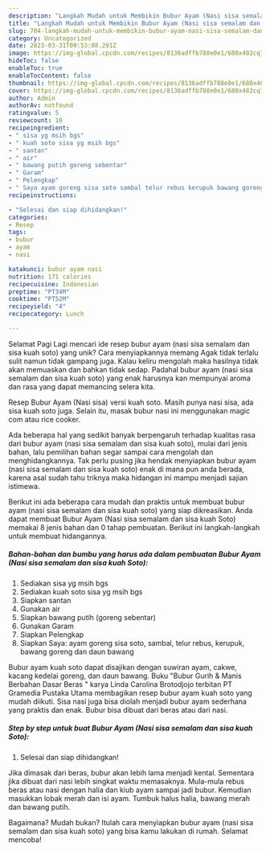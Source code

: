 ```yaml
---
description: "Langkah Mudah untuk Membikin Bubur Ayam (Nasi sisa semalam dan sisa kuah Soto) yang Enak, Sempurna"
title: "Langkah Mudah untuk Membikin Bubur Ayam (Nasi sisa semalam dan sisa kuah Soto) yang Enak, Sempurna"
slug: 704-langkah-mudah-untuk-membikin-bubur-ayam-nasi-sisa-semalam-dan-sisa-kuah-soto-yang-enak-sempurna
category: Uncategorized
date: 2023-03-31T09:53:08.291Z
image: https://img-global.cpcdn.com/recipes/8136adffb788e0e1/680x482cq70/bubur-ayam-nasi-sisa-semalam-dan-sisa-kuah-soto-foto-resep-utama.jpg
hideToc: false
enableToc: true
enableTocContent: false
thumbnail: https://img-global.cpcdn.com/recipes/8136adffb788e0e1/680x482cq70/bubur-ayam-nasi-sisa-semalam-dan-sisa-kuah-soto-foto-resep-utama.jpg
cover: https://img-global.cpcdn.com/recipes/8136adffb788e0e1/680x482cq70/bubur-ayam-nasi-sisa-semalam-dan-sisa-kuah-soto-foto-resep-utama.jpg
author: Admin
authorAv: notfound
ratingvalue: 5
reviewcount: 10
recipeingredient:
- " sisa yg msih bgs"
- " kuah soto sisa yg msih bgs"
- " santan"
- " air"
- " bawang putih goreng sebentar"
- " Garam"
- " Pelengkap"
- " Saya ayam goreng sisa soto sambal telur rebus kerupuk bawang goreng dan daun bawang"
recipeinstructions:

- "Selesai dan siap dihidangkan!"
categories:
- Resep
tags:
- bubur
- ayam
- nasi

katakunci: bubur ayam nasi 
nutrition: 171 calories
recipecuisine: Indonesian
preptime: "PT34M"
cooktime: "PT52M"
recipeyield: "4"
recipecategory: Lunch

---
```



Selamat Pagi Lagi mencari ide resep bubur ayam (nasi sisa semalam dan sisa kuah soto) yang unik? Cara menyiapkannya memang Agak tidak terlalu sulit namun tidak gampang juga. Kalau keliru mengolah maka hasilnya tidak akan memuaskan dan bahkan tidak sedap. Padahal bubur ayam (nasi sisa semalam dan sisa kuah soto) yang enak harusnya kan mempunyai aroma dan rasa yang dapat memancing selera kita.


Resep Bubur Ayam (Nasi sisa) versi kuah soto. Masih punya nasi sisa, ada sisa kuah soto juga. Selain itu, masak bubur nasi ini menggunakan magic com atau rice cooker.

Ada beberapa hal yang sedikit banyak berpengaruh terhadap kualitas rasa dari bubur ayam (nasi sisa semalam dan sisa kuah soto), mulai dari jenis bahan, lalu pemilihan bahan segar sampai cara mengolah dan menghidangkannya. Tak perlu pusing jika hendak menyiapkan bubur ayam (nasi sisa semalam dan sisa kuah soto) enak di mana pun anda berada, karena asal sudah tahu triknya maka hidangan ini mampu menjadi sajian istimewa.


Berikut ini ada beberapa cara mudah dan praktis untuk membuat bubur ayam (nasi sisa semalam dan sisa kuah soto) yang siap dikreasikan. Anda dapat membuat Bubur Ayam (Nasi sisa semalam dan sisa kuah Soto) memakai 8 jenis bahan dan 0 tahap pembuatan. Berikut ini langkah-langkah untuk membuat hidangannya.

<!--inarticleads1-->

##### Bahan-bahan dan bumbu yang harus ada dalam pembuatan Bubur Ayam (Nasi sisa semalam dan sisa kuah Soto):

1. Sediakan  sisa yg msih bgs
1. Sediakan  kuah soto sisa yg msih bgs
1. Siapkan  santan
1. Gunakan  air
1. Siapkan  bawang putih (goreng sebentar)
1. Gunakan  Garam
1. Siapkan  Pelengkap
1. Siapkan  Saya: ayam goreng sisa soto, sambal, telur rebus, kerupuk, bawang goreng dan daun bawang


Bubur ayam kuah soto dapat disajikan dengan suwiran ayam, cakwe, kacang kedelai goreng, dan daun bawang. Buku &#34;Bubur Gurih &amp; Manis Berbahan Dasar Beras &#34; karya Linda Carolina Brotodjojo terbitan PT Gramedia Pustaka Utama membagikan resep bubur ayam kuah soto yang mudah diikuti. Sisa nasi juga bisa diolah menjadi bubur ayam sederhana yang praktis dan enak. Bubur bisa dibuat dari beras atau dari nasi. 

<!--inarticleads2-->

##### Step by step untuk buat Bubur Ayam (Nasi sisa semalam dan sisa kuah Soto):


1. Selesai dan siap dihidangkan!

Jika dimasak dari beras, bubur akan lebih lama menjadi kental. Sementara jika dibuat dari nasi lebih singkat waktu memasaknya. Mula-mula rebus beras atau nasi dengan halia dan kiub ayam sampai jadi bubur. Kemudian masukkan lobak merah dan isi ayam. Tumbuk halus halia, bawang merah dan bawang putih. 

Bagaimana? Mudah bukan? Itulah cara menyiapkan bubur ayam (nasi sisa semalam dan sisa kuah soto) yang bisa kamu lakukan di rumah. Selamat mencoba!
